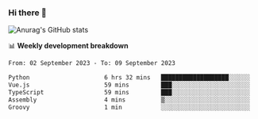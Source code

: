 ### Hi there 👋
![Anurag's GitHub stats](https://github-readme-stats.vercel.app/api?username=jami1024&show_icons=true&theme=radical)

📊 **Weekly development breakdown**
<!--START_SECTION:waka-->

```txt
From: 02 September 2023 - To: 09 September 2023

Python                     6 hrs 32 mins   ███████████████████░░░░░░   75.82 %
Vue.js                     59 mins         ███░░░░░░░░░░░░░░░░░░░░░░   11.45 %
TypeScript                 59 mins         ███░░░░░░░░░░░░░░░░░░░░░░   11.42 %
Assembly                   4 mins          ▒░░░░░░░░░░░░░░░░░░░░░░░░   00.83 %
Groovy                     1 min           ░░░░░░░░░░░░░░░░░░░░░░░░░   00.30 %
```

<!--END_SECTION:waka-->
<!--
**jami1024/jami1024** is a ✨ _special_ ✨ repository because its `README.md` (this file) appears on your GitHub profile.

Here are some ideas to get you started:

- 🔭 I’m currently working on ...
- 🌱 I’m currently learning ...
- 👯 I’m looking to collaborate on ...
- 🤔 I’m looking for help with ...
- 💬 Ask me about ...
- 📫 How to reach me: ...
- 😄 Pronouns: ...
- ⚡ Fun fact: ...
-->
